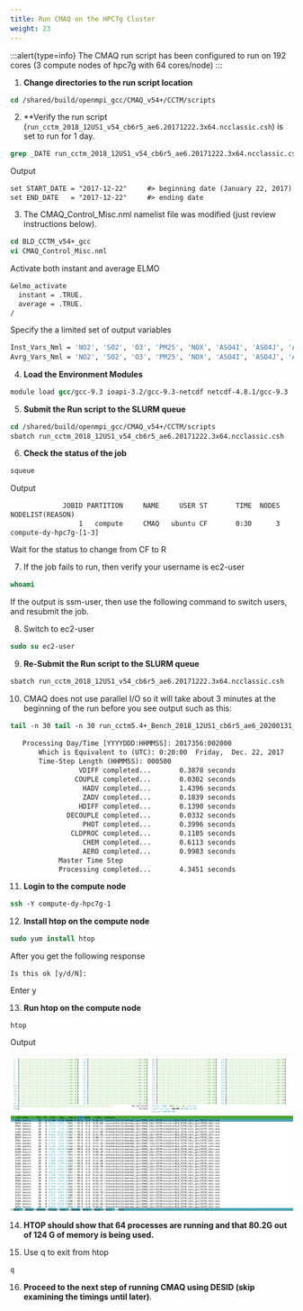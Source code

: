 ```yaml
---
title: Run CMAQ on the HPC7g Cluster
weight: 23
---
```


:::alert{type=info}
The CMAQ run script has been configured to run on 192 cores (3 compute nodes of hpc7g with 64 cores/node)
:::


1. **Change directories to the run script location**

```csh
cd /shared/build/openmpi_gcc/CMAQ_v54+/CCTM/scripts
```

2. **Verify the run script (`run_cctm_2018_12US1_v54_cb6r5_ae6.20171222.3x64.ncclassic.csh`) is set to run for 1 day.

```csh
grep _DATE run_cctm_2018_12US1_v54_cb6r5_ae6.20171222.3x64.ncclassic.csh
```

Output

```
set START_DATE = "2017-12-22"     #> beginning date (January 22, 2017)
set END_DATE   = "2017-12-22"     #> ending date     
```

3. The CMAQ_Control_Misc.nml namelist file was modified (just review instructions below).

```csh
cd BLD_CCTM_v54+_gcc
vi CMAQ_Control_Misc.nml
```
Activate both instant and average ELMO

```
&elmo_activate
  instant = .TRUE.
  average = .TRUE.
/
```

Specify the a limited set of output variables

```csh
Inst_Vars_Nml = 'NO2', 'SO2', 'O3', 'PM25', 'NOX', 'ASO4I', 'ASO4J', 'ASO4K', 'ANO3I', 'ANO3J', 'ANO3K', 'BENZENE', 'SULF'
Avrg_Vars_Nml = 'NO2', 'SO2', 'O3', 'PM25', 'NOX', 'ASO4I', 'ASO4J', 'ASO4K', 'ANO3I', 'ANO3J', 'ANO3K', 'BENZENE', 'SULF'
```



4. **Load the Environment Modules**

```csh
module load gcc/gcc-9.3 ioapi-3.2/gcc-9.3-netcdf netcdf-4.8.1/gcc-9.3
```

5. **Submit the Run script to the SLURM queue**

```csh
cd /shared/build/openmpi_gcc/CMAQ_v54+/CCTM/scripts
sbatch run_cctm_2018_12US1_v54_cb6r5_ae6.20171222.3x64.ncclassic.csh
```

6. **Check the status of the job**

```csh
squeue
```

Output

```
             JOBID PARTITION     NAME     USER ST       TIME  NODES NODELIST(REASON)
                 1   compute     CMAQ   ubuntu CF       0:30      3 compute-dy-hpc7g-[1-3]
```

Wait for the status to change from CF to R

7. If the job fails to run, then verify your username is ec2-user

```csh
whoami
```

If the output is ssm-user, then use the following command to switch users, and resubmit the job.

8. Switch to ec2-user

```csh
sudo su ec2-user
```

9. **Re-Submit the Run script to the SLURM queue**

```csh
sbatch run_cctm_2018_12US1_v54_cb6r5_ae6.20171222.3x64.ncclassic.csh
```

10. CMAQ does not use parallel I/O so it will take about 3 minutes at the beginning of the run before you see output such as this:

```csh
tail -n 30 tail -n 30 run_cctm5.4+_Bench_2018_12US1_cb6r5_ae6_20200131_MYR.192.12x16pe.1day.20171222start.3x64.log
```

```
   Processing Day/Time [YYYYDDD:HHMMSS]: 2017356:002000
       Which is Equivalent to (UTC): 0:20:00  Friday,  Dec. 22, 2017
       Time-Step Length (HHMMSS): 000500
                 VDIFF completed...       0.3878 seconds
                COUPLE completed...       0.0302 seconds
                  HADV completed...       1.4396 seconds
                  ZADV completed...       0.1839 seconds
                 HDIFF completed...       0.1390 seconds
              DECOUPLE completed...       0.0332 seconds
                  PHOT completed...       0.3996 seconds
               CLDPROC completed...       0.1185 seconds
                  CHEM completed...       0.6113 seconds
                  AERO completed...       0.9983 seconds
            Master Time Step
            Processing completed...       4.3451 seconds
```


11. **Login to the compute node**

```csh
ssh -Y compute-dy-hpc7g-1
```

12. **Install htop on the compute node**

```csh
sudo yum install htop
```

After you get the following response

```
Is this ok [y/d/N]:
```

Enter y 

13. **Run htop on the compute node**

```csh
htop
```

Output

![ec2-user](/static/images/2-run-cmaq-htop.png)

14. **HTOP should show that 64 processes are running and that 80.2G out of 124 G of memory is being used.**

15. Use q to exit from htop 

```csh
q
```
16. **Proceed to the next step of running CMAQ using DESID (skip examining the timings until later)**.
